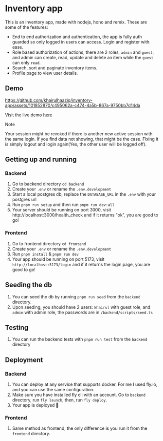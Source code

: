 # Inventory app

This is an inventory app, made with nodejs, hono and remix.
These are some of the features:
- End to end authorization and authentication, the app is fully auth guarded so only logged in users can access. Login and register with ease.
- Role based authorization of actions, there are 2 roles, `admin` and `guest`, and admin can create, read, update and delete an item while the `guest` can only `read`.
- Search, sort and paginate inventory items.
- Profile page to view user details.

## Demo
https://github.com/khairulhaaziq/inventory-app/assets/101852870/c495062a-c474-4a5b-867a-9750bb7d14da

Visit the live demo [here](https://inventory-frontend.fly.dev/inventory)

> [!NOTE]
> Your session might be revoked if there is another new active session with the same login. If you find data not showing, that might be the case. Fixing it is simply logout and login again(Yes, the other user will be logged off).

## Getting up and running

### Backend
1. Go to backend directory
  ```cd backend```
2. Create your `.env` or rename the `.env.development`
3. Start a local postgres db, replace the `DATABASE_URL` in the `.env` with your postgres url
4. Run `pnpm run setup` and then run `pnpm run dev:all`
5. Your server should be running on port 3000, visit http://localhost:3000/health_check and if it returns "ok", you are good to go!

### Frontend
1. Go to frontend directory
  ```cd frontend```
2. Create your `.env` or rename the `.env.development`
4. Run `pnpm install` & `pnpm run dev`
5. Your app should be running on port 5173, visit `http://localhost:5173/login` and if it returns the login page, you are good to go!

## Seeding the db
1. You can seed the db by running `pnpm run seed` from the `backend` directory.
2. Upon seeding, you should have 2 users: `khairul` with guest role, and `admin` with admin role, the passwords are in `/backend/scripts/seed.ts`

## Testing
1. You can run the backend tests with `pnpm run test` from the `backend` directory

## Deployment
### Backend
1. You can deploy at any service that supports docker. For me I used fly.io, and you can use the same configuration.
2. Make sure you have installed fly cli with an account. Go to `backend` directory, run `fly launch`, then, run `fly deploy`.
3. Your app is deployed 🎉

### Frontend
1. Same method as frontend, the only difference is you run it from the `frontend` directory.
